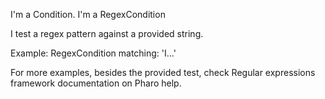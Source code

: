 I'm a Condition.
I'm a RegexCondition

I test a regex pattern against a provided string.

Example:
RegexCondition matching: 'I...'

For more examples, besides the provided test, check Regular expressions framework documentation on Pharo help.
